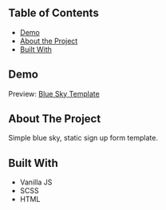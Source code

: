 ## Table of Contents

* [Demo](#demo)
* [About the Project](#about-the-project)
* [Built With](#built-with)

## Demo
Preview: [Blue Sky Template](https://sky-blue-static-template.web.app/)

## About The Project
Simple blue sky, static sign up form template.

## Built With
* Vanilla JS
* SCSS
* HTML

